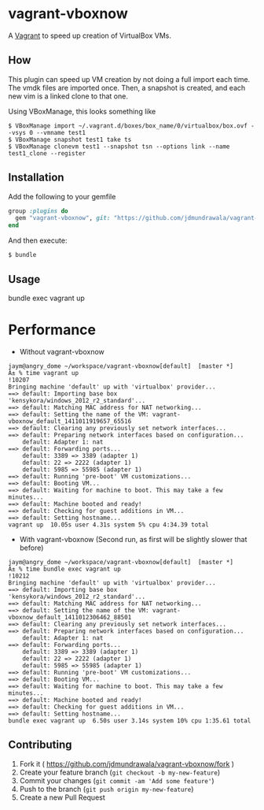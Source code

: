# vagrant-vboxnow
A [Vagrant](http://www.vagrantup.com/) to speed up creation of VirtualBox VMs.

## How
This plugin can speed up VM creation by not doing a full import each time. The vmdk
files are imported once. Then, a snapshot is created, and each new vim is a linked
clone to that one.

Using VBoxManage, this looks something like

    $ VBoxManage import ~/.vagrant.d/boxes/box_name/0/virtualbox/box.ovf --vsys 0 --vmname test1
    $ VBoxManage snapshot test1 take ts
    $ VBoxManage clonevm test1 --snapshot tsn --options link --name test1_clone --register

## Installation

Add the following to your gemfile

```ruby
group :plugins do
  gem "vagrant-vboxnow", git: "https://github.com/jdmundrawala/vagrant-vboxnow.git"
end
```

And then execute:

    $ bundle

## Usage
bundle exec vagrant up

# Performance
* Without vagrant-vboxnow
```
jaym@angry_dome ~/workspace/vagrant-vboxnow[default]  [master *]
Â± % time vagrant up                                                                                                                                                                                                                                                       !10207
Bringing machine 'default' up with 'virtualbox' provider...
==> default: Importing base box 'kensykora/windows_2012_r2_standard'...
==> default: Matching MAC address for NAT networking...
==> default: Setting the name of the VM: vagrant-vboxnow_default_1411011919657_65516
==> default: Clearing any previously set network interfaces...
==> default: Preparing network interfaces based on configuration...
    default: Adapter 1: nat
==> default: Forwarding ports...
    default: 3389 => 3389 (adapter 1)
    default: 22 => 2222 (adapter 1)
    default: 5985 => 55985 (adapter 1)
==> default: Running 'pre-boot' VM customizations...
==> default: Booting VM...
==> default: Waiting for machine to boot. This may take a few minutes...
==> default: Machine booted and ready!
==> default: Checking for guest additions in VM...
==> default: Setting hostname...
vagrant up  10.05s user 4.31s system 5% cpu 4:34.39 total
```

* With vagrant-vboxnow (Second run, as first will be slightly slower that before)
```
jaym@angry_dome ~/workspace/vagrant-vboxnow[default]  [master *]
Â± % time bundle exec vagrant up                                                                                                                                                                                                                                           !10212
Bringing machine 'default' up with 'virtualbox' provider...
==> default: Importing base box 'kensykora/windows_2012_r2_standard'...
==> default: Matching MAC address for NAT networking...
==> default: Setting the name of the VM: vagrant-vboxnow_default_1411012306462_88501
==> default: Clearing any previously set network interfaces...
==> default: Preparing network interfaces based on configuration...
    default: Adapter 1: nat
==> default: Forwarding ports...
    default: 3389 => 3389 (adapter 1)
    default: 22 => 2222 (adapter 1)
    default: 5985 => 55985 (adapter 1)
==> default: Running 'pre-boot' VM customizations...
==> default: Booting VM...
==> default: Waiting for machine to boot. This may take a few minutes...
==> default: Machine booted and ready!
==> default: Checking for guest additions in VM...
==> default: Setting hostname...
bundle exec vagrant up  6.50s user 3.14s system 10% cpu 1:35.61 total
```

## Contributing

1. Fork it ( https://github.com/jdmundrawala/vagrant-vboxnow/fork )
2. Create your feature branch (`git checkout -b my-new-feature`)
3. Commit your changes (`git commit -am 'Add some feature'`)
4. Push to the branch (`git push origin my-new-feature`)
5. Create a new Pull Request
